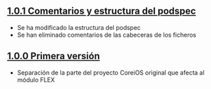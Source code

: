 ## [1.0.1 Comentarios y estructura del podspec](https://github.com/SDOSLabs/SDOSFLEX/tree/v1.0.1)

- Se ha modificado la estructura del podspec
- Se han eliminado comentarios de las cabeceras de los ficheros

## [1.0.0 Primera versión](https://github.com/SDOSLabs/SDOSFLEX/tree/v1.0.0)

- Separación de la parte del proyecto CoreiOS original que afecta al módulo FLEX